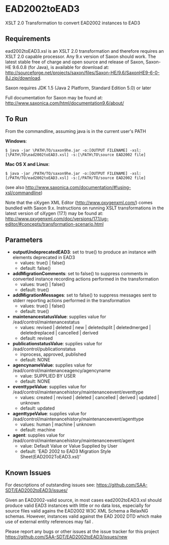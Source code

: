 EAD2002toEAD3
=============

XSLT 2.0 Transformation to convert EAD2002 instances to EAD3

## Requirements

ead2002toEAD3.xsl is an XSLT 2.0 transformation and therefore requires an XSLT 2.0 capable processor. Any 9.x version of Saxon should work. The latest stable free of charge and open source and release of Saxon, Saxon-HE 9.6.0.8 (for Java), is available for download at: http://sourceforge.net/projects/saxon/files/Saxon-HE/9.6/SaxonHE9-6-0-8J.zip/download.

Saxon requires JDK 1.5 (Java 2 Platform, Standard Edition 5.0) or later

Full documentation for Saxon may be found at: http://www.saxonica.com/html/documentation9.6/about/

## To Run

From the commandline, assuming java is in the current user's PATH

**Windows**:

`$ java -jar \PATH\TO/saxon9he.jar -o:[OUTPUT FILENAME] -xsl:[\PATH\TO\ead2002toEAD3.xsl] -s:[\PATH\TO\source EAD2002 file]`

**Mac OS X and Linux**:

`$ java -jar /PATH/TO/saxon9he.jar -o:[OUTPUT FILENAME] -xsl:[/PATH/TO/ead2002toEAD3.xsl] -s:[/PATH/TO/source EAD2002 file]`

(see also http://www.saxonica.com/documentation/#!using-xsl/commandline)

Note that the oXygen XML Editor (http://www.oxygenxml.com/) comes bundled with Saxon 9.x. Instructions on running XSLT transformations in the latest version of oXygen (17.1) may be found at: http://www.oxygenxml.com/doc/versions/17.1/ug-editor/#concepts/transformation-scenario.html


## Parameters

* **outputUndeprecatedEAD3**: set to true() to produce an instance *with* elements deprecated in EAD3  
  * values: true() | false()
  * default: false()
* **addMigrationComments**: set to false() to suppress comments in converted instance recording actions performed in the transformation 
  * values: true() | false()
  * default: true()
* **addMigrationMessages**: set to false() to suppress messages sent to stderr reporting actions performed in the transformation
  * values: true() | false()
  * default: true()
* **maintenancestatusValue**: supplies value for /ead/control/maintenancestatus
  * values: revised | deleted | new | deletedsplit | deletedmerged | deletedreplaced | cancelled | derived
  * default: revised
* **publicationstatusValue**: supplies value for /ead/control/publicationstatus
  * inprocess, approved, published
  * default: NONE
* **agencynameValue**: supplies value for /ead/control/maintenanceagency/agencyname
  * value: SUPPLIED BY USER
  * default: NONE
* **eventtypeValue**: supplies value for /ead/control/maintenancehistory/maintenanceevent/eventtype
  * values: created | revised | deleted | cancelled | derived | updated | unknown
  * default: updated
* **agenttypeValue**: supplies value for /ead/control/maintenancehistory/maintenanceevent/agenttype
  * values: human | machine | unknown
  * default: machine
* **agent**: supplies value for /ead/control/maintenancehistory/maintenanceevent/agent
  * value: Default Value or Value Supplied by User
  * default: 'EAD 2002 to EAD3 Migration Style Sheet(EAD2002ToEAD3.xsl)'

## Known Issues


For descriptions of outstanding issues see: https://github.com/SAA-SDT/EAD2002toEAD3/issues/

Given an EAD2002-valid source, in most cases ead2002toEAD3.xsl should produce valid EAD3 instances with little or no data loss, especially for source files valid agains the EAD2002 W3C XML Schema a RelaxNG schemas. However, instances valid against the EAD 2002 DTD which make use of external entity references may fail .

Please report any bugs or other issues at the issue tracker for this project https://github.com/SAA-SDT/EAD2002toEAD3/issues/new
